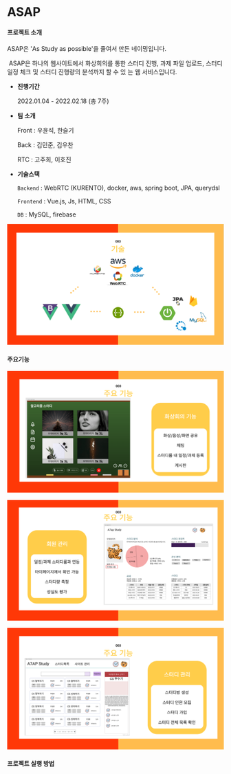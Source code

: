 # ASAP

#### 프로젝트 소개

ASAP은 'As Study as possible'을 줄여서 만든 네이밍입니다.

​	ASAP은 하나의 웹사이트에서 화상희의를 통한 스터디 진행, 과제 파일 업로드, 스터디 일정 체크 및 스터디 진행량의 분석까지 할 수 있	는 웹 서비스입니다.

- **진행기간**

  2022.01.04 - 2022.02.18 (총 7주)

- **팀 소개**

  Front : 우윤석, 한슬기

  Back : 김민준, 김우찬

  RTC : 고주희, 이호진

- **기술스택**

  `Backend` : WebRTC (KURENTO), docker, aws, spring boot, JPA, querydsl

  `Frontend` : Vue.js, Js, HTML, CSS

  `DB` : MySQL, firebase

![기술스택](README.assets/기술스택.PNG)



#### 주요기능

![주요기능1](산출물/README.assets/주요기능1.PNG)



![주요기능2](README.assets/주요기능2.PNG)



![주요기능3](README.assets/주요기능3.PNG)



#### 프로젝트 실행 방법

